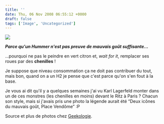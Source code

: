 ```yaml
---
title: ''
date: Thu, 06 Nov 2008 06:55:12 +0000
draft: false
tags: ['Image', 'Uncategorized']
---
```


![](https://madd0.files.wordpress.com/2008/11/rcxxgaq0nfyl9rr6bn7rkycjo1_500.jpg)

**_Parce qu'un Hummer n'est pas preuve de mauvais goût suffisante…_**

…pourquoi ne pas le peindre en vert citron et, _wait for it_, remplacer ses roues par des **chenilles** !

Je suppose que niveau consommation ça ne doit pas contribuer du tout, mais bon, quand on a un H2 je pense que c'est parce qu'on s'en fout à la base.

Je vous ai dit qu'il y a quelques semaines j'ai vu Karl Lagerfeld monter dans un de ces monstres (les chenilles en moins) devant le Ritz à Paris ? Chacun son style, mais si j'avais pris une photo la légende aurait été “Deux icônes du mauvais goût, Place Vendôme” :P

Source et plus de photos chez [Geekologie](http://www.geekologie.com/2008/11/post_57.php).